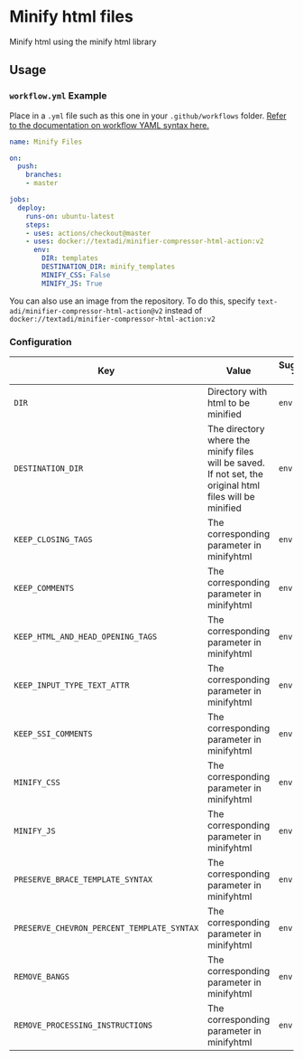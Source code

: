 # Minify html files

Minify html using the minify html library
 

## Usage

### `workflow.yml` Example

Place in a `.yml` file such as this one in your `.github/workflows` folder. [Refer to the documentation on workflow YAML syntax here.](https://help.github.com/en/articles/workflow-syntax-for-github-actions)

```yaml
name: Minify Files

on:
  push:
    branches:
    - master

jobs:
  deploy:
    runs-on: ubuntu-latest
    steps:
    - uses: actions/checkout@master
    - uses: docker://textadi/minifier-compressor-html-action:v2
      env:
        DIR: templates
        DESTINATION_DIR: minify_templates
        MINIFY_CSS: False
        MINIFY_JS: True
```

You can also use an image from the repository. 
To do this, specify `text-adi/minifier-compressor-html-action@v2` instead of `docker://textadi/minifier-compressor-html-action:v2`

### Configuration

| Key               | Value                                                                                                    | Suggested Type | Required | Default                            |
|-------------------|----------------------------------------------------------------------------------------------------------| ------------- |---------|------------------------------------|
| `DIR`             | Directory with html to be minified                                                                       | `env` | Yes     |                                    |
| `DESTINATION_DIR` | The directory where the minify files will be saved. If not set, the original html files will be minified | `env` | No      | The value from the `DIR` parameter |
| `KEEP_CLOSING_TAGS`          | The corresponding parameter in minifyhtml                                                                        | `env` | No      | False                              |
| `KEEP_COMMENTS`          | The corresponding parameter in minifyhtml                                                                        | `env` | No      | False                              |
| `KEEP_HTML_AND_HEAD_OPENING_TAGS`          | The corresponding parameter in minifyhtml                                                                        | `env` | No      | False                              |
| `KEEP_INPUT_TYPE_TEXT_ATTR`          | The corresponding parameter in minifyhtml                                                                        | `env` | No      | False                              |
| `KEEP_SSI_COMMENTS`          | The corresponding parameter in minifyhtml                                                                        | `env` | No      | False                              |
| `MINIFY_CSS`          | The corresponding parameter in minifyhtml                                                                        | `env` | No      | False                              |
| `MINIFY_JS`          | The corresponding parameter in minifyhtml                                                                        | `env` | No      | False                              |
| `PRESERVE_BRACE_TEMPLATE_SYNTAX`          | The corresponding parameter in minifyhtml                                                                        | `env` | No      | False                              |
| `PRESERVE_CHEVRON_PERCENT_TEMPLATE_SYNTAX`          | The corresponding parameter in minifyhtml                                                                        | `env` | No      | False                              |
| `REMOVE_BANGS`          | The corresponding parameter in minifyhtml                                                                        | `env` | No      | False                              |
| `REMOVE_PROCESSING_INSTRUCTIONS`          | The corresponding parameter in minifyhtml                                                                        | `env` | No      | False                              |
